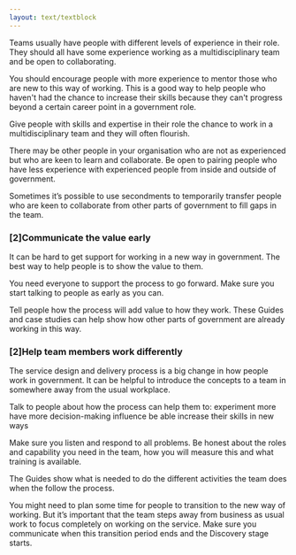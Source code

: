 ```yaml
---
layout: text/textblock
---
```

Teams usually have people with different levels of experience in their role. They should all have some experience working as a multidisciplinary team and be open to collaborating.

You should encourage people with more experience to mentor those who are new to this way of working. This is a good way to help people who haven't had the chance to increase their skills because they can't progress beyond a certain career point in a government role.

Give people with skills and expertise in their role the chance to work in a multidisciplinary team and they will often flourish.

There may be other people in your organisation who are not as experienced but who are keen to learn and collaborate. Be open to pairing people who have less experience with experienced people from inside and outside of government.

Sometimes it’s possible to use secondments to temporarily transfer people who are keen to collaborate from other parts of government to fill gaps in the team.

### [2]Communicate the value early
It can be hard to get support for working in a new way in government. The best way to help people is to show the value to them.

You need everyone to support the process to go forward. Make sure you start talking to people as early as you can.

Tell people how the process will add value to how they work. These Guides and case studies can help show how other parts of government are already working in this way.

### [2]Help team members work differently
The service design and delivery process is a big change in how people work in government. It can be helpful to introduce the concepts to a team in somewhere away from the usual workplace.

Talk to people about how the process can help them to:
experiment more
have more decision-making influence
be able increase their skills in new ways

Make sure you listen and respond to all problems. Be honest about the roles and capability you need in the team, how you will measure this and what training is available.

The Guides show what is needed to do the different activities the team does when the follow the process.

You might need to plan some time for people to transition to the new way of working. But it’s important that the team steps away from business as usual work to focus completely on working on the service. Make sure you communicate when this transition period ends and the Discovery stage starts.



